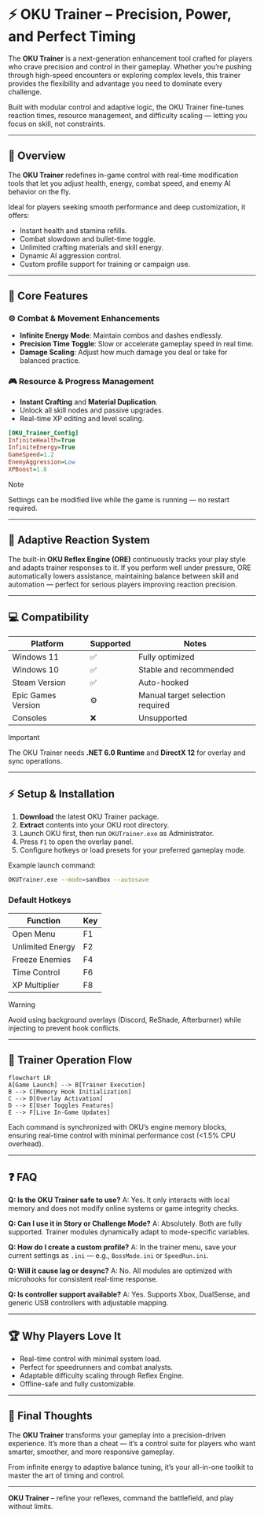 # ⚡ OKU Trainer – Precision, Power, and Perfect Timing

The **OKU Trainer** is a next-generation enhancement tool crafted for players who crave precision and control in their gameplay. Whether you’re pushing through high-speed encounters or exploring complex levels, this trainer provides the flexibility and advantage you need to dominate every challenge.

Built with modular control and adaptive logic, the OKU Trainer fine-tunes reaction times, resource management, and difficulty scaling — letting you focus on skill, not constraints.

---

## 🧩 Overview

The **OKU Trainer** redefines in-game control with real-time modification tools that let you adjust health, energy, combat speed, and enemy AI behavior on the fly.

Ideal for players seeking smooth performance and deep customization, it offers:

* Instant health and stamina refills.
* Combat slowdown and bullet-time toggle.
* Unlimited crafting materials and skill energy.
* Dynamic AI aggression control.
* Custom profile support for training or campaign use.

---

## 🧠 Core Features

### ⚙️ Combat & Movement Enhancements

* **Infinite Energy Mode**: Maintain combos and dashes endlessly.
* **Precision Time Toggle**: Slow or accelerate gameplay speed in real time.
* **Damage Scaling**: Adjust how much damage you deal or take for balanced practice.

### 🎮 Resource & Progress Management

* **Instant Crafting** and **Material Duplication**.
* Unlock all skill nodes and passive upgrades.
* Real-time XP editing and level scaling.

```ini
[OKU_Trainer_Config]
InfiniteHealth=True
InfiniteEnergy=True
GameSpeed=1.2
EnemyAggression=Low
XPBoost=1.8
```

> [!NOTE]
> Settings can be modified live while the game is running — no restart required.

---

## 🧬 Adaptive Reaction System

The built-in **OKU Reflex Engine (ORE)** continuously tracks your play style and adapts trainer responses to it.
If you perform well under pressure, ORE automatically lowers assistance, maintaining balance between skill and automation — perfect for serious players improving reaction precision.

---

## 💻 Compatibility

| Platform           | Supported | Notes                            |
| ------------------ | --------- | -------------------------------- |
| Windows 11         | ✅         | Fully optimized                  |
| Windows 10         | ✅         | Stable and recommended           |
| Steam Version      | ✅         | Auto-hooked                      |
| Epic Games Version | ⚙️        | Manual target selection required |
| Consoles           | ❌         | Unsupported                      |

> [!IMPORTANT]
> The OKU Trainer needs **.NET 6.0 Runtime** and **DirectX 12** for overlay and sync operations.

---

## ⚡ Setup & Installation

1. **Download** the latest OKU Trainer package.
2. **Extract** contents into your OKU root directory.
3. Launch OKU first, then run `OKUTrainer.exe` as Administrator.
4. Press `F1` to open the overlay panel.
5. Configure hotkeys or load presets for your preferred gameplay mode.

Example launch command:

```bash
OKUTrainer.exe --mode=sandbox --autosave
```

### Default Hotkeys

| Function         | Key |
| ---------------- | --- |
| Open Menu        | F1  |
| Unlimited Energy | F2  |
| Freeze Enemies   | F4  |
| Time Control     | F6  |
| XP Multiplier    | F8  |

> [!WARNING]
> Avoid using background overlays (Discord, ReShade, Afterburner) while injecting to prevent hook conflicts.

---

## 🧭 Trainer Operation Flow

```mermaid
flowchart LR
A[Game Launch] --> B[Trainer Execution]
B --> C[Memory Hook Initialization]
C --> D[Overlay Activation]
D --> E[User Toggles Features]
E --> F[Live In-Game Updates]
```

Each command is synchronized with OKU’s engine memory blocks, ensuring real-time control with minimal performance cost (<1.5% CPU overhead).

---

## ❓ FAQ

**Q: Is the OKU Trainer safe to use?**
A: Yes. It only interacts with local memory and does not modify online systems or game integrity checks.

**Q: Can I use it in Story or Challenge Mode?**
A: Absolutely. Both are fully supported. Trainer modules dynamically adapt to mode-specific variables.

**Q: How do I create a custom profile?**
A: In the trainer menu, save your current settings as `.ini` — e.g., `BossMode.ini` or `SpeedRun.ini`.

**Q: Will it cause lag or desync?**
A: No. All modules are optimized with microhooks for consistent real-time response.

**Q: Is controller support available?**
A: Yes. Supports Xbox, DualSense, and generic USB controllers with adjustable mapping.

---

## 🏆 Why Players Love It

* Real-time control with minimal system load.
* Perfect for speedrunners and combat analysts.
* Adaptable difficulty scaling through Reflex Engine.
* Offline-safe and fully customizable.

---

## 🧩 Final Thoughts

The **OKU Trainer** transforms your gameplay into a precision-driven experience. It’s more than a cheat — it’s a control suite for players who want smarter, smoother, and more responsive gameplay.

From infinite energy to adaptive balance tuning, it’s your all-in-one toolkit to master the art of timing and control.

---

**OKU Trainer** – refine your reflexes, command the battlefield, and play without limits.
